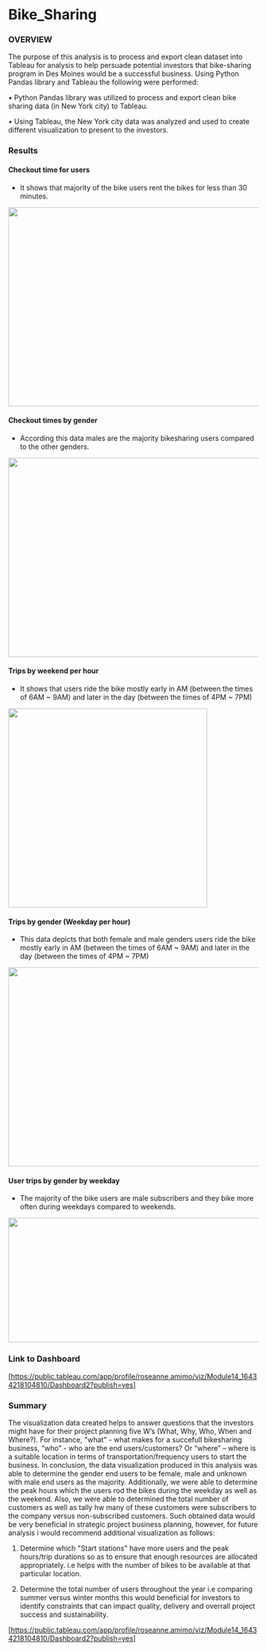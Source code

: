 # Bike_Sharing

### OVERVIEW

The purpose of this analysis is to process and export clean dataset into Tableau for analysis to help persuade potential investors that bike-sharing program in Des Moines would be a successful business. Using Python Pandas library and Tableau the following were performed:

•	Python Pandas library was utilized to process and export clean bike sharing data (in New York city) to Tableau.

•	Using Tableau, the New York city data was analyzed and used to create different visualization to present to the investors.


### Results

#### Checkout time for users 
- It shows that majority of the bike users rent the bikes for less than 30 minutes.

<img src="https://user-images.githubusercontent.com/89875689/151663430-2ba9c30b-0fdc-4440-a90e-b967778a023c.png" width="650" height="400" />

#### Checkout times by gender
- According this data males are the majority bikesharing users compared to the other genders.

<img src="https://user-images.githubusercontent.com/89875689/151664357-73990943-5ca5-41fd-8de5-c0ae3f9a9bbf.png" width="650" height="400" />

#### Trips by weekend per hour
- It shows that users ride the bike mostly early in AM (between the times of 6AM ~ 9AM) and later in the day (between the times of 4PM ~ 7PM)

<img src="https://user-images.githubusercontent.com/89875689/151664530-9754f5e9-aa9a-431e-8900-4567e10bbccf.png" width="400" height="400" />

#### Trips by gender (Weekday per hour)
- This data depicts that both female and male genders users ride the bike mostly early in AM (between the times of 6AM ~ 9AM) and later in the day (between the times of 4PM ~ 7PM)

<img src="https://user-images.githubusercontent.com/89875689/151664573-1d7ab657-ac26-434d-9e54-56d0b2f463ac.png" width="650" height="400" />

#### User trips by gender by weekday
- The majority of the bike users are male subscribers and they bike more often during weekdays compared to weekends.

<img src="https://user-images.githubusercontent.com/89875689/151664619-660e3a4e-ce7b-410e-933a-0aa538c0aa10.png" width="1080" height="250" />

### Link to Dashboard
[https://public.tableau.com/app/profile/roseanne.amimo/viz/Module14_16434218104810/Dashboard2?publish=yes]

### Summary 

The visualization data created helps to answer questions that the investors might have for their project planning five W’s (What, Why, Who, When and Where?). For instance, "what" - what makes for a succefull bikesharing business, “who” - who are the end users/customers? Or “where” – where is a suitable location in terms of transportation/frequency users to start the business. In conclusion, the data visualization produced in this analysis was able to determine the gender end users to be female, male and unknown with male end users as the majority. Additionally, we were able to determine the peak hours which the users rod the bikes during the weekday as well as the weekend. Also, we were able to determined the total number of customers as well as tally hw many of these customers were subscribers to the company versus non-subscribed customers. Such obtained data would be very beneficial in strategic project business planning, however, for future analysis i would recommend additional visualization as follows:

1. Determine which "Start stations" have more users and the peak hours/trip durations so as to ensure that enough resources are allocated appropriately. i.e helps with the number of bikes to be available at that particular location. 


2. Determine the total number of users throughout the year i.e comparing summer versus winter months this would beneficial for investors to identify constraints that can impact quality, delivery and overrall project success and sustainability.


[https://public.tableau.com/app/profile/roseanne.amimo/viz/Module14_16434218104810/Dashboard2?publish=yes]

